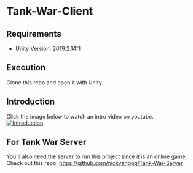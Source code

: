 # Tank-War-Client
## Requirements
- Unity Version: 2019.2.14f1
## Execution
Clone this repo and open it with Unity.
## Introduction
Click the image below to watch an intro video on youtube.\
[![Introduction](http://img.youtube.com/vi/BF1oIZHNNSo/0.jpg)](https://www.youtube.com/watch?v=BF1oIZHNNSo)
## For Tank War Server
You'll also need the server to run this project since it is an online game.\
Check out this repo: https://github.com/nickyanggg/Tank-War-Server
